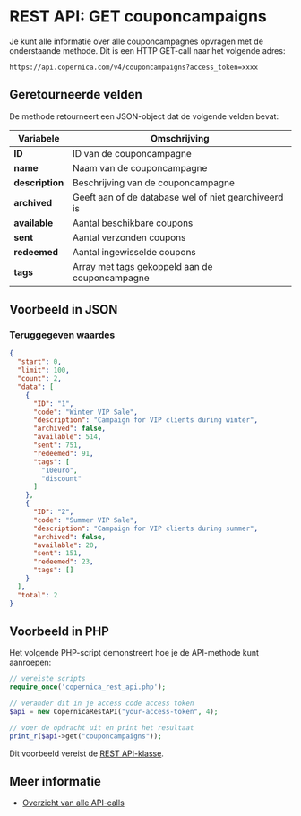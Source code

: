# REST API: GET couponcampaigns

Je kunt alle informatie over alle couponcampagnes opvragen met de onderstaande methode. 
Dit is een HTTP GET-call naar het volgende adres:

`https://api.copernica.com/v4/couponcampaigns?access_token=xxxx`

## Geretourneerde velden

De methode retourneert een JSON-object dat de volgende velden bevat:

| Variabele         | Omschrijving                                                                      |
|-------------------|-----------------------------------------------------------------------------------|
| **ID**            | ID van de couponcampagne                                                          |
| **name**          | Naam van de couponcampagne                                                        |
| **description**   | Beschrijving van de couponcampagne                                                |
| **archived**      | Geeft aan of de database wel of niet gearchiveerd is                              |
| **available**     | Aantal beschikbare coupons                                                        |
| **sent**          | Aantal verzonden coupons                                                          |
| **redeemed**      | Aantal ingewisselde coupons                                                       |
| **tags**          | Array met tags gekoppeld aan de couponcampagne                                    |

## Voorbeeld in JSON

### Teruggegeven waardes
```json
{
  "start": 0,
  "limit": 100,
  "count": 2,
  "data": [
    {
      "ID": "1",
      "code": "Winter VIP Sale",
      "description": "Campaign for VIP clients during winter",
      "archived": false,
      "available": 514,
      "sent": 751,
      "redeemed": 91,
      "tags": [
        "10euro",
        "discount"
      ]
    },
    {
      "ID": "2",
      "code": "Summer VIP Sale",
      "description": "Campaign for VIP clients during summer",
      "archived": false,
      "available": 20,
      "sent": 151,
      "redeemed": 23,
      "tags": []
    }
  ],
  "total": 2
}
```

## Voorbeeld in PHP

Het volgende PHP-script demonstreert hoe je de API-methode kunt aanroepen:

```php
// vereiste scripts
require_once('copernica_rest_api.php');

// verander dit in je access code access token
$api = new CopernicaRestAPI("your-access-token", 4);

// voer de opdracht uit en print het resultaat
print_r($api->get("couponcampaigns"));
```

Dit voorbeeld vereist de [REST API-klasse](rest-php).

## Meer informatie
* [Overzicht van alle API-calls](rest-api)

